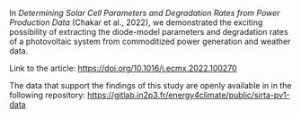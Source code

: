 In _Determining Solar Cell Parameters and Degradation Rates from Power Production Data_ (Chakar et al., 2022), we demonstrated the exciting possibility of extracting the diode-model parameters and degradation rates of a photovoltaic system from commoditized power generation and weather data.

Link to the article: https://doi.org/10.1016/j.ecmx.2022.100270

The data that support the findings of this study are openly available in in the following repository: https://gitlab.in2p3.fr/energy4climate/public/sirta-pv1-data
